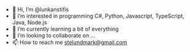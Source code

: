 - 👋 Hi, I’m @lunkanstifis
- 👀 I’m interested in programming C#, Python, Javascript, TypeScript, Java, Node.js
- 🌱 I’m currently learning a bit of everything
- 💞️ I’m looking to collaborate on ...
- 📫 How to reach me stelundmark@gmail.com

<!---
lunkanstifis/lunkanstifis is a ✨ special ✨ repository because its `README.md` (this file) appears on your GitHub profile.
You can click the Preview link to take a look at your changes.
--->

